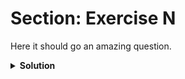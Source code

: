 # Section: Exercise N

Here it should go an amazing question.

<details>
  <summary><strong>Solution</strong></summary>
  
```yaml
apiVersion: v1
kind: Pod
metadata:
  name: nginx
  labels:
    type: nginx

spec:
  containers:
    - name: nginx-controller
      image: nginx
```
</details>